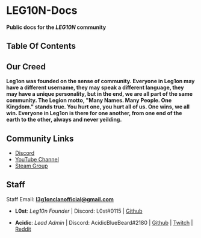 # LEG10N-Docs
**Public docs for the *LEG10N* community**

## Table Of Contents

## Our Creed
**Leg1on was founded on the sense of community. Everyone in Leg1on may have a different username, they may speak a different language, they may have a unique personality, but in the end, we are all part of the same community. The Legion motto, "Many Names. Many People. One Kingdom." stands true. You hurt one, you hurt all of us. One wins, we all win. Everyone in Leg1on is there for one another, from one end of the earth to the other, always and never yeilding.**
## Community Links
* [Discord](https://discord.gg/tPDraSc)
* [YouTube Channel](https://www.youtube.com/channel/UC4D5RT4d-wTSirlfUq0i6nQ)
* [Steam Group](http://steamcommunity.com/groups/leg1onsteam)

## Staff
Staff Email: **l3g1onclanofficial@gmail.com**

* **L0st**: *Leg10n Founder*
 | Discord: L0st#0115
 | [Github](https://github.com/L0styB0y)

* **Acidic**: *Lead Admin* 
 | Discord: AcidicBlueBeard#2180
 | [Github](https://github.com/AcidicBlueBeard)
 | [Twitch](https://www.twitch.tv/acidicbluebeard)
 | [Reddit](https://www.reddit.com/user/AksidBeard)
